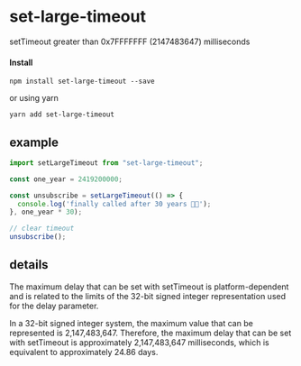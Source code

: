 # set-large-timeout
setTimeout greater than 0x7FFFFFFF (2147483647) milliseconds

#### Install

```
npm install set-large-timeout --save
```

or using yarn

```
yarn add set-large-timeout
```

## example

```js
import setLargeTimeout from "set-large-timeout";

const one_year = 2419200000;

const unsubscribe = setLargeTimeout(() => {
  console.log('finally called after 30 years 😮‍💨');
}, one_year * 30);

// clear timeout
unsubscribe();
```

## details

The maximum delay that can be set with setTimeout is platform-dependent and is related to the limits of the 32-bit signed integer representation used for the delay parameter.

In a 32-bit signed integer system, the maximum value that can be represented is 2,147,483,647. Therefore, the maximum delay that can be set with setTimeout is approximately 2,147,483,647 milliseconds, which is equivalent to approximately 24.86 days.